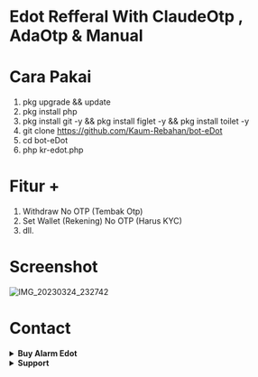 # Edot Refferal With ClaudeOtp , AdaOtp & Manual
# Cara Pakai
1. pkg upgrade && update
2. pkg install php
3. pkg install git -y && pkg install figlet -y && pkg install toilet -y
4. git clone https://github.com/Kaum-Rebahan/bot-eDot
5. cd bot-eDot
6. php kr-edot.php

# Fitur +
1. Withdraw No OTP (Tembak Otp)
2. Set Wallet (Rekening) No OTP (Harus KYC)
3. dll.

# Screenshot
![IMG_20230324_232742](https://user-images.githubusercontent.com/127330029/227585025-e36962bc-1a3c-4460-9441-931d0b36e6d6.jpg)
# Contact
</details>
<details>
    <summary><b> Buy Alarm Edot</b></summary><br/>
 <a href="https://t.me/HaryZafeny"> Telegram</a>
</p>
</details>


<details>
    <summary><b> Support</b></summary><br/>


 <a href="https://t.me/HaryZafeny"> Telegram </a>
|
 <a href="https://t.me/LentanaGarden"> Telegram</a>

</p>
</details>



